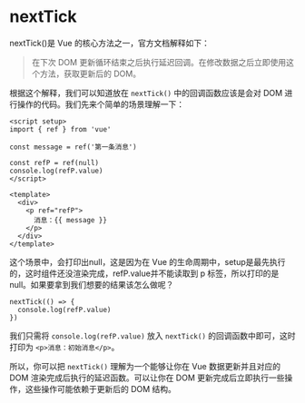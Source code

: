 # nextTick

nextTick()是 Vue 的核心方法之一，官方文档解释如下：

> 在下次 DOM 更新循环结束之后执行延迟回调。在修改数据之后立即使用这个方法，获取更新后的 DOM。

根据这个解释，我们可以知道放在 `nextTick()` 中的回调函数应该是会对 DOM 进行操作的代码。我们先来个简单的场景理解一下：

```vue
<script setup>
import { ref } from 'vue'

const message = ref('第一条消息')

const refP = ref(null)
console.log(refP.value)
</script>

<template>
  <div>
    <p ref="refP">
      消息：{{ message }}
    </p>
  </div>
</template>
```

这个场景中，会打印出null，这是因为在 Vue 的生命周期中，setup是最先执行的，这时组件还没渲染完成，refP.value并不能读取到 p 标签，所以打印的是null。如果要拿到我们想要的结果该怎么做呢？

```vue
nextTick(() => {
  console.log(refP.value)
})
```

我们只需将 `console.log(refP.value)` 放入 `nextTick()` 的回调函数中即可，这时打印为 `<p>消息：初始消息</p>`。

所以，你可以把 `nextTick()` 理解为一个能够让你在 Vue 数据更新并且对应的 DOM 渲染完成后执行的延迟函数。可以让你在 DOM 更新完成后立即执行一些操作，这些操作可能依赖于更新后的 DOM 结构。
